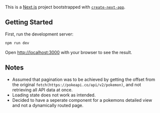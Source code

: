 This is a [Next.js](https://nextjs.org/) project bootstrapped with [`create-next-app`](https://github.com/vercel/next.js/tree/canary/packages/create-next-app).

## Getting Started

First, run the development server:

```bash
npm run dev
```

Open [http://localhost:3000](http://localhost:3000) with your browser to see the result.


## Notes

- Assumed that pagination was to be achieved by getting the offset from the original `fetch(https://pokeapi.co/api/v2/pokemon)`, and not retrieving all API data at once.
- Loading state does not work as intended.
- Decided to have a seperate component for a pokemons detailed view and not a dynamically routed page.
